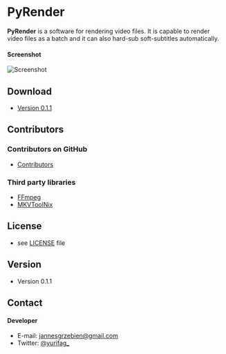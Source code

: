 PyRender
========
**PyRender** is a software for rendering video files.
It is capable to render video files as a batch and it can also hard-sub soft-subtitles automatically.

#### Screenshot
![Screenshot](http://puu.sh/aWkSj/f4950d1205.png)

## Download
* [Version 0.1.1](https://github.com/Yurifag/PyRender/archive/master.zip)

## Contributors

### Contributors on GitHub
* [Contributors](https://github.com/Yurifag/PyRender/graphs/contributors)

### Third party libraries
* [FFmpeg](https://www.ffmpeg.org/)
* [MKVToolNix](https://www.bunkus.org/videotools/mkvtoolnix/)

## License 
* see [LICENSE](https://github.com/Yurifag/PyRender/blob/master/LICENSE.md) file

## Version 
* Version 0.1.1

## Contact
#### Developer
* E-mail: jannesgrzebien@gmail.com
* Twitter: [@yurifag_](https://twitter.com/yurifag_ "Yurifag on twitter")
